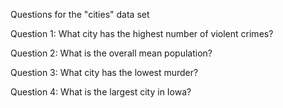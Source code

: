 Questions for the "cities" data set

Question 1: What city has the highest number of violent crimes?

Question 2: What is the overall mean population?

Question 3: What city has the lowest murder?

Question 4: What is the largest city in Iowa?

